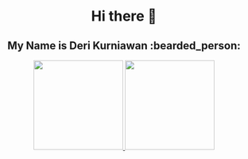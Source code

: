 <div align="center">
  <h1>Hi there 👋</h1>
  <h2>My Name is <b>Deri Kurniawan</b> :bearded_person:</h2>

  <div>
    <a href="https://github.com/deri-kurniawan">
      <img height="180em" 
      src="https://github-readme-stats-eight-theta.vercel.app/api?username=deri-kurniawan&show_icons=true&theme=algolia&include_all_commits=true&count_private=true"/>
      <img height="180em" src="https://github-readme-stats-eight-theta.vercel.app/api/top-langs/?username=deri-kurniawan&layout=compact&langs_count=8&theme=algolia"/>
    </a>
  </div>
  
</div>
